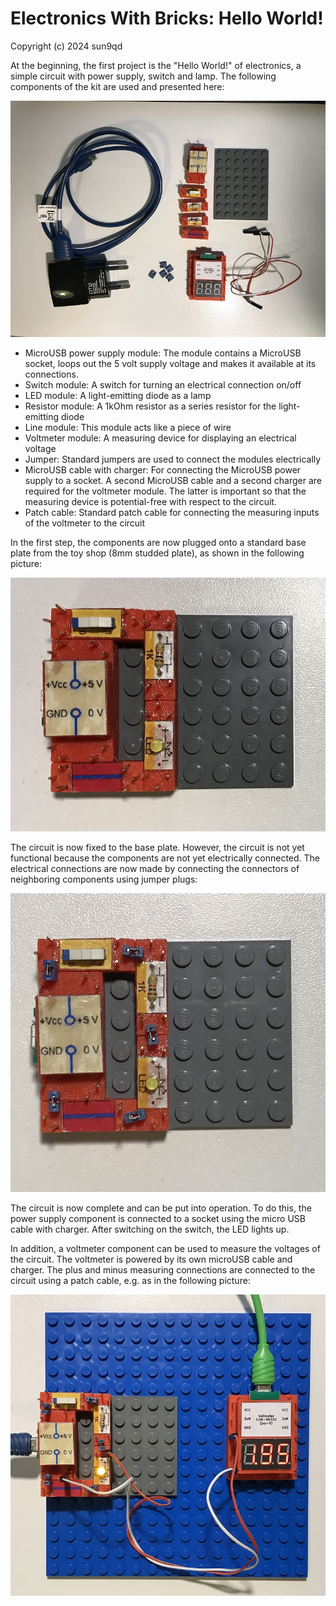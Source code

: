 # Electronics With Bricks: Hello World!

Copyright (c) 2024 sun9qd

At the beginning, the first project is the "Hello World!" of electronics, a simple circuit with power supply, switch and lamp. The following components of the kit are used and presented here:

![Hello World Components](img/HelloWorld_Components.jpg)

* MicroUSB power supply module: The module contains a MicroUSB socket, loops out the 5 volt supply voltage and makes it available at its connections.
* Switch module: A switch for turning an electrical connection on/off
* LED module: A light-emitting diode as a lamp
* Resistor module: A 1kOhm resistor as a series resistor for the light-emitting diode
* Line module: This module acts like a piece of wire
* Voltmeter module: A measuring device for displaying an electrical voltage
* Jumper: Standard jumpers are used to connect the modules electrically
* MicroUSB cable with charger: For connecting the MicroUSB power supply to a socket. A second MicroUSB cable and a second charger are required for the voltmeter module. The latter is important so that the measuring device is potential-free with respect to the circuit.
* Patch cable: Standard patch cable for connecting the measuring inputs of the voltmeter to the circuit

In the first step, the components are now plugged onto a standard base plate from the toy shop (8mm studded plate), as shown in the following picture:

![Hello World Circuit Structure](img/HelloWorld_CircuitStructure.jpg)

The circuit is now fixed to the base plate. However, the circuit is not yet functional because the components are not yet electrically connected. The electrical connections are now made by connecting the connectors of neighboring components using jumper plugs:

![Hello World Circuit Complete](img/HelloWorld_CircuitComplete.jpg)

The circuit is now complete and can be put into operation. To do this, the power supply component is connected to a socket using the micro USB cable with charger. After switching on the switch, the LED lights up.

In addition, a voltmeter component can be used to measure the voltages of the circuit. The voltmeter is powered by its own microUSB cable and charger. The plus and minus measuring connections are connected to the circuit using a patch cable, e.g. as in the following picture:

![Hello World Circuit Running](img/HelloWorld_CircuitRunning.jpg)


